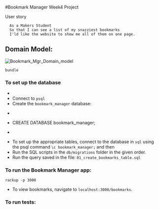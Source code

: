 #Bookmark Manager Week4 Project

User story

```
  As a Makers Student
  So that I can see a list of my snazziest bookmarks
  I'ld like the website to show me all of them on one page.
  ```

## Domain Model:
![Bookmark_Mgr_Domain_model](https://user-images.githubusercontent.com/33905131/68308600-09120080-00a5-11ea-8c26-349993ed7b78.jpg)

```
bundle
```
### To set up the database
+
+ Connect to `psql`
+ Create the `bookmark_manager` database:
+ ```
+ CREATE DATABASE bookmark_manager;
+ ```
+ To set up the appropriate tables, connect to the database in `sql` using the psql command `\c bookmark_manager;` and then
+  Run the SQL scripts in the `db/migrations` folder in the given order.
+ Run the query saved in the file: `01_create_bookmarks_table.sql`

### To run the Bookmark Manager app:
```
rackup -p 3000
```
- To view bookmarks, navigate to `localhost:3000/bookmarks`.

### To run tests:
